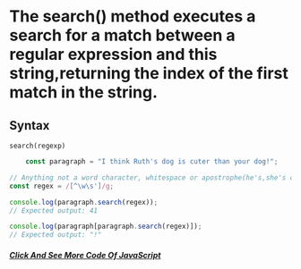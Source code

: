 # The search() method executes a search for a match between a regular expression and this string,returning the index of the first match in the string.

## Syntax
```
search(regexp)

```

```javascript
    const paragraph = "I think Ruth's dog is cuter than your dog!";

// Anything not a word character, whitespace or apostrophe(he's,she's can't)
const regex = /[^\w\s']/g;

console.log(paragraph.search(regex));
// Expected output: 41

console.log(paragraph[paragraph.search(regex)]);
// Expected output: "!"
```

##### [Click And See More Code Of JavaScript](../js/16.search.js)